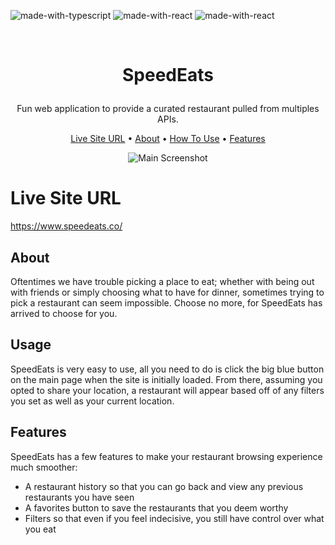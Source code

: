 ![made-with-typescript](https://img.shields.io/badge/Typescript-blue) ![made-with-react](https://img.shields.io/badge/React-red) ![made-with-react](https://img.shields.io/badge/Next.js-black)

<br />
<h1>
<p align="center">
  SpeedEats
</h1>
 <p align="center">
   Fun web application to provide a curated restaurant pulled from multiples APIs.
    <br />
</p>
<p align="center">
  <a href="#live-site-url">Live Site URL</a> •
  <a href="#about">About</a> •
  <a href="#usage">How To Use</a> •
  <a href="#features">Features</a>
</p>

<p align="center">
  <img src="https://raw.githubusercontent.com/SamirOsAbdalla/speed-eats/main/public/screenshot-main.png" alt="Main Screenshot">
</h1> 

# Live Site URL
https://www.speedeats.co/

## About
Oftentimes we have trouble picking a place to eat; whether with being out with friends or 
simply choosing what to have for dinner, sometimes trying to pick a restaurant can seem 
impossible. Choose no more, for SpeedEats has arrived to choose for you. 

## Usage
SpeedEats is very easy to use, all you need to do is click the big blue button on the main page
when the site is initially loaded. From there, assuming you opted to share your location, a 
restaurant will appear based off of any filters you set as well as your current location.

## Features
SpeedEats has a few features to make your restaurant browsing experience much smoother:
- A restaurant history so that you can go back and view any previous restaurants you have seen
- A favorites button to save the restaurants that you deem worthy
- Filters so that even if you feel indecisive, you still have control over what you eat

